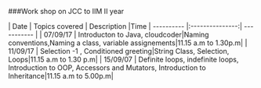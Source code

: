 

###Work shop on JCC to IIM II year

| Date    | Topics covered        | Description |Time
| ----------  |:---------------:| ----------- |
| 07/09/17 | Introducton to Java, cloudcoder|Naming conventions,Naming a class, variable assignements|11.15 a.m to 1.30p.m|
| 11/09/17 | Selection -1 , Conditioned greeting|String Class, Selection, Loops|11.15 a.m to 1.30 p.m|
| 15/09/07 | Definite loops, indefinite loops, Introduction to OOP, Accessors and Mutators, Introduction to Inheritance|11.15 a.m to 5.00p.m|

